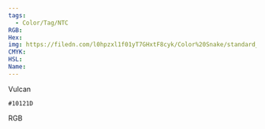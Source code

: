 ```yaml
---
tags:
  - Color/Tag/NTC
RGB:
Hex:
img: https://filedn.com/l0hpzxl1f01yT7GHxtF8cyk/Color%20Snake/standard_csv_to_svg/10121D.svg
CMYK:
HSL:
Name:
---
```

Vulcan
```palette
#10121D
```
RGB
